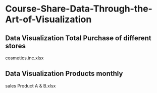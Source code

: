 # Course-Share-Data-Through-the-Art-of-Visualization

## Data Visualization Total Purchase of different stores
cosmetics.inc.xlsx

## Data Visualization Products monthly 
sales Product A & B.xlsx
